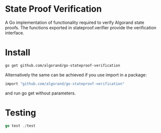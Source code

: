 
State Proof Verification
====================


A Go implementation of functionality required to verify Algorand state proofs.
The functions exported in stateproof.verifier provide the verification interface.

# Install

```bash
go get github.com/algorand/go-stateproof-verification
```
Alternatively the same can be achieved if you use import in a package:

```bash
import "github.com/algorand/go-stateproof-verification"
```
and run go get without parameters.

# Testing

```go
go test ./test
```